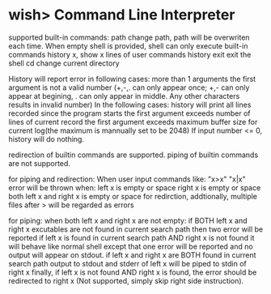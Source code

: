 # wish> Command Line Interpreter
supported built-in commands:
path  change path, path will be overwriten each time. When empty shell is provided, shell can only execute built-in commands
history x, show x lines of user commands history
exit exit the shell
cd    change current directory

History will report error in following cases:
more than 1 arguments
the first argument is not a valid number
	(+,-,. can only appear once; +,- can only appear at begining, . can only appear in middle. Any other characters results in invalid number)
In the following cases: history will print all lines recorded since the program starts
	the first argument exceeds number of lines of current record
	the first argument exceeds maximum buffer size for current log(the maximum is mannually set to be 2048)
If input number <= 0, history will do nothing.


redirection of builtin commands are supported.
piping of builtin commands are not supported.

for piping and redirection:
	When user input commands like: "x>x"  "x|x"
	error will be thrown when:
		left x is empty or space
		right x is empty or space
		both left x and right x is empty or space
for redirction, addtionally, multiple files after > will be regarded as errors

for piping:
	when both left x and right x are not empty:
		if BOTH left x and right x excutables are not found in current search path
			then two error will be reported
		if left x is found in current search path AND right x is not found
			it will behave like normal shell except that one error will be reported and no output will appear on stdout.
		if left x and right x are BOTH found in current search path
			output to stdout and stderr of left x will be piped to stdin of right x
		finally, if left x is not found AND right x is found, the error should be redirected to right x (Not supported, simply skip right side instruction).



  
